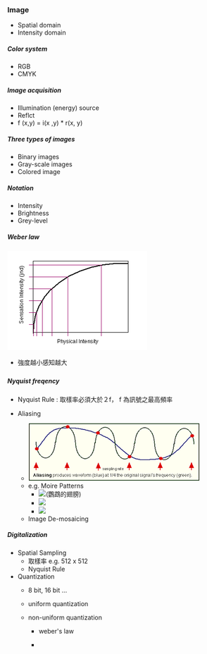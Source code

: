 ### Image

* Spatial domain
* Intensity domain

##### Color system

* RGB
* CMYK

##### Image acquisition

* Illumination \(energy\)  source
* Reflct
* f \(x,y\) = i\(x ,y\)  \* r\(x, y\) 

##### Three  types  of  images

* Binary  images
* Gray-scale images
* Colored image

##### Notation

* Intensity
* Brightness
* Grey-level

##### Weber law

![](/assets/download.gif)

* 強度越小感知越大

##### 

##### Nyquist freqency

* Nyquist Rule : 取樣率必須大於２f， f 為訊號之最高頻率

* Aliasing

  * ![](/assets/download.png)
  * e.g. Moire Patterns
    * ![](https://upload.wikimedia.org/wikipedia/commons/thumb/1/16/Moire_on_parrot_feathers.jpg/160px-Moire_on_parrot_feathers.jpg)\(鸚鵡的翅膀\)
    * ![](https://insaneimpact.com/wp-content/uploads/2017/11/moire-gif.gif)
    * ![](https://swannsmith.com/wp-content/uploads/2013/04/concentric-lines.gif)
  * Image De-mosaicing

##### Digitalization

* Spatial Sampling
  * 取樣率 e.g. 512 x 512
  * Nyquist Rule
* Quantization
  * 8 bit, 16 bit ... 

  * uniform quantization

  * non-uniform quantization

    * weber's law

    * 



